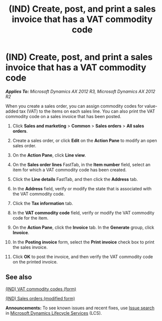 ﻿---
title: (IND) Create, post, and print a sales invoice that has a VAT commodity code
TOCTitle: (IND) Create, post, and print a sales invoice that has a VAT commodity code
ms:assetid: 33f3e42e-bcb7-4ba4-a6cd-7d620bfb7338
ms:mtpsurl: https://technet.microsoft.com/en-us/library/JJ664608(v=AX.60)
ms:contentKeyID: 49385685
ms.date: 04/18/2014
mtps_version: v=AX.60
---

# (IND) Create, post, and print a sales invoice that has a VAT commodity code 


_**Applies To:** Microsoft Dynamics AX 2012 R3, Microsoft Dynamics AX 2012 R2_

When you create a sales order, you can assign commodity codes for value-added tax (VAT) to the items on each sales line. You can also print the VAT commodity code on a sales invoice that has been posted.

1.  Click **Sales and marketing** \> **Common** \> **Sales orders** \> **All sales orders**.

2.  Create a sales order, or click **Edit** on the **Action Pane** to modify an open sales order.

3.  On the **Action Pane**, click **Line view**.

4.  On the **Sales order lines** FastTab, in the **Item number** field, select an item for which a VAT commodity code has been created.

5.  Click the **Line details** FastTab, and then click the **Address** tab.

6.  In the **Address** field, verify or modify the state that is associated with the VAT commodity code.

7.  Click the **Tax information** tab.

8.  In the **VAT commodity code** field, verify or modify the VAT commodity code for the item.

9.  On the **Action Pane**, click the **Invoice** tab. In the **Generate** group, click **Invoice**.

10. In the **Posting invoice** form, select the **Print invoice** check box to print the sales invoice.

11. Click **OK** to post the invoice, and then verify the VAT commodity code on the printed invoice.

## See also

[(IND) VAT commodity codes (form)](https://technet.microsoft.com/en-us/library/jj664797\(v=ax.60\))

[(IND) Sales orders (modified form)](https://technet.microsoft.com/en-us/library/jj677998\(v=ax.60\))

  
**Announcements:** To see known issues and recent fixes, use [Issue search](http://go.microsoft.com/fwlink/?linkid=389258) in [Microsoft Dynamics Lifecycle Services](http://go.microsoft.com/fwlink/?linkid=306505) (LCS).

